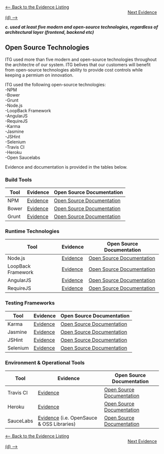 [<-- Back to the Evidence Listing](https://github.com/itgfirm/safe-food/edit/master/Evidence)  &nbsp;&nbsp;&nbsp;&nbsp;&nbsp;&nbsp;&nbsp;&nbsp;&nbsp;&nbsp;&nbsp;&nbsp;&nbsp;&nbsp;&nbsp;&nbsp;&nbsp;&nbsp;&nbsp;&nbsp;&nbsp;&nbsp;&nbsp;&nbsp;&nbsp;&nbsp;&nbsp;&nbsp;&nbsp;&nbsp;&nbsp;&nbsp;&nbsp;&nbsp;&nbsp;&nbsp;&nbsp;&nbsp;&nbsp;&nbsp;&nbsp;&nbsp;&nbsp;&nbsp;&nbsp;&nbsp;&nbsp;&nbsp;&nbsp;&nbsp;&nbsp;&nbsp;&nbsp;&nbsp;&nbsp;&nbsp;&nbsp;&nbsp;&nbsp;&nbsp;&nbsp;&nbsp;&nbsp;&nbsp;&nbsp;&nbsp;&nbsp;&nbsp;&nbsp;&nbsp;&nbsp;&nbsp;&nbsp;&nbsp;&nbsp;&nbsp;&nbsp;&nbsp;&nbsp;&nbsp;&nbsp;&nbsp;&nbsp;&nbsp;&nbsp;&nbsp;&nbsp;&nbsp;&nbsp;&nbsp;&nbsp;&nbsp;&nbsp;&nbsp;&nbsp;&nbsp;&nbsp;&nbsp;&nbsp;&nbsp;&nbsp;&nbsp;[Next Evidence (d) -->](https://github.com/itgfirm/safe-food/edit/master/Evidence/d)

***c. used at least five modern and open-source technologies, regardless of architectural layer (frontend, backend etc)***

## Open Source Technologies
ITG used more than five modern and open-source technologies throughout the architectre of our system. ITG belives that our customers will benefit from open-source technologies ability to provide cost controls while keeping a permium on innovation.

ITG used the following open-source technologies:<br>
-NPM<br>
-Bower<br>
-Grunt<br>
-Node.js<br>
-LoopBack Framework<br>
-AngularJS<br>
-RequireJS<br>
-Karma<br>
-Jasmine<br>
-JSHint<br>
-Selenium<br>
-Travis CI<br>
-Heroku<br>
-Open Saucelabs<br>

Evidence and documentation is provided in the tables below.

### Build Tools

|Tool|Evidence|Open Source Documentation|
|---|---|---|
|NPM|[Evidence](https://github.com/itgfirm/safe-food/blob/master/package.json)|[Open Source Documentation](https://www.npmjs.com/policies/npm-license)|
|Bower|[Evidence](https://github.com/itgfirm/safe-food/blob/master/bower.json)|[Open Source Documentation](http://bower.io/docs/about/)  |
|Grunt|[Evidence](https://github.com/itgfirm/safe-food/blob/master/Gruntfile.js)|[Open Source Documentation](https://github.com/gruntjs/grunt/blob/master/LICENSE-MIT)|

### Runtime Technologies
|Tool|Evidence|Open Source Documentation|
|---|---|---|
|Node.js|[Evidence]( )|[Open Source Documentation](https://github.com/joyent/node/blob/master/LICENSE)|
|LoopBack Framework|[Evidence]( )|[Open Source Documentation](https://github.com/strongloop/loopback/blob/master/LICENSE)|
|AngularJS|[Evidence](https://github.com/itgfirm/safe-food/blob/master/server/server.js)|[Open Source Documentation](https://github.com/angular/angular.js/blob/master/LICENSE)|
|RequireJS|[Evidence](https://github.com/itgfirm/safe-food/blob/master/client/index.html)|[Open Source Documentation](https://github.com/jrburke/requirejs/blob/master/LICENSE) |

### Testing Frameworks
|Tool|Evidence|Open Source Documentation|
|---|---|---|
|Karma|[Evidence](https://github.com/itgfirm/safe-food/blob/master/client/test/karma.conf.js )|[Open Source Documentation](https://github.com/usc-isi-i2/Web-Karma/blob/master/LICENSE.txt)|
|Jasmine|[Evidence](https://github.com/itgfirm/safe-food/blob/master/client/test/karma.conf.js)|[Open Source Documentation]( )|
|JSHint|[Evidence](https://github.com/itgfirm/safe-food/blob/master/.jshintrc)|[Open Source Documentation](https://github.com/jshint/jshint/blob/master/LICENSE)|
|Selenium|[Evidence](https://github.com/itgfirm/safe-food/tree/master/test/selenium)|[Open Source Documentation](https://github.com/SeleniumHQ/selenium/blob/master/LICENSE)|

### Environment & Operational Tools
|Tool|Evidence|Open Source Documentation|
|---|---|---|
|Travis CI|[Evidence](https://github.com/itgfirm/safe-food/blob/master/.travis.yml)|[Open Source Documentation]( ) |
|Heroku|[Evidence](http://safe-food.herokuapp.com)|[Open Source Documentation](https://www.heroku.com/policy/tos) |
|SauceLabs|[Evidence](https://saucelabs.com/u/itg-gsa-bpa) (i.e. OpenSauce & OSS Libraries)|[Open Source Documentation](https://saucelabs.com/opensauce/) |

[<-- Back to the Evidence Listing](https://github.com/itgfirm/safe-food/edit/master/Evidence)  &nbsp;&nbsp;&nbsp;&nbsp;&nbsp;&nbsp;&nbsp;&nbsp;&nbsp;&nbsp;&nbsp;&nbsp;&nbsp;&nbsp;&nbsp;&nbsp;&nbsp;&nbsp;&nbsp;&nbsp;&nbsp;&nbsp;&nbsp;&nbsp;&nbsp;&nbsp;&nbsp;&nbsp;&nbsp;&nbsp;&nbsp;&nbsp;&nbsp;&nbsp;&nbsp;&nbsp;&nbsp;&nbsp;&nbsp;&nbsp;&nbsp;&nbsp;&nbsp;&nbsp;&nbsp;&nbsp;&nbsp;&nbsp;&nbsp;&nbsp;&nbsp;&nbsp;&nbsp;&nbsp;&nbsp;&nbsp;&nbsp;&nbsp;&nbsp;&nbsp;&nbsp;&nbsp;&nbsp;&nbsp;&nbsp;&nbsp;&nbsp;&nbsp;&nbsp;&nbsp;&nbsp;&nbsp;&nbsp;&nbsp;&nbsp;&nbsp;&nbsp;&nbsp;&nbsp;&nbsp;&nbsp;&nbsp;&nbsp;&nbsp;&nbsp;&nbsp;&nbsp;&nbsp;&nbsp;&nbsp;&nbsp;&nbsp;&nbsp;&nbsp;&nbsp;&nbsp;&nbsp;&nbsp;&nbsp;&nbsp;&nbsp;&nbsp;[Next Evidence (d) -->](https://github.com/itgfirm/safe-food/edit/master/Evidence/d)
